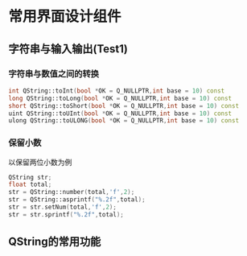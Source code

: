 # 常用界面设计组件

## 字符串与输入输出(Test1)

### 字符串与数值之间的转换

```C++
int QString::toInt(bool *OK = Q_NULLPTR,int base = 10) const
long QString::toLong(bool *OK = Q_NULLPTR,int base = 10) const
short QString::toShort(bool *OK = Q_NULLPTR,int base = 10) const
uint QString::toUInt(bool *OK = Q_NULLPTR,int base = 10) const
ulong QString::toULONG(bool *OK = Q_NULLPTR,int base = 10) const
```

### 保留小数

以保留两位小数为例

```C++
QString str;
float total;
str = QString::number(total,'f',2);
str = QString::asprintf("%.2f",total);
str = str.setNum(total,'f',2);
str = str.sprintf("%.2f",total);
```

## QString的常用功能